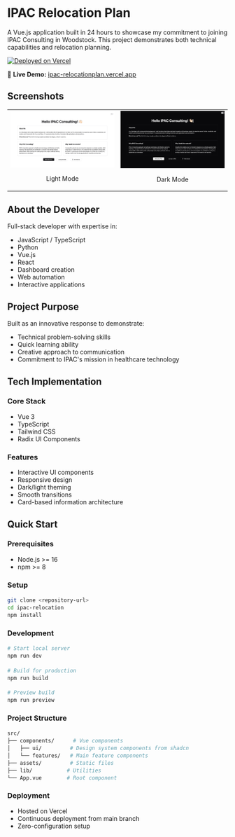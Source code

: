 # IPAC Relocation Plan

A Vue.js application built in 24 hours to showcase my commitment to joining IPAC Consulting in Woodstock. This project demonstrates both technical capabilities and relocation planning.

[![Deployed on Vercel](https://img.shields.io/badge/Deployed%20on-Vercel-black)](https://ipac-relocationplan.vercel.app/)

🔗 **Live Demo:** [ipac-relocationplan.vercel.app](https://ipac-relocationplan.vercel.app/)

## Screenshots

<table>
  <tr>
    <td width="50%">
      <img 
        src="https://raw.githubusercontent.com/krishnavalliappan/ipac-relocation/main/public/screenshots/light_mode.png" 
        alt="Light Mode Screenshot"
        onerror="this.style.display='none';this.nextElementSibling.style.display='block';"
      />
      <p align="center">Light Mode</p>
    </td>
    <td width="50%">
      <img 
        src="https://raw.githubusercontent.com/krishnavalliappan/ipac-relocation/main/public/screenshots/dark_mode.png"
        alt="Dark Mode Screenshot"
        onerror="this.style.display='none';this.nextElementSibling.style.display='block';"
      />
      <p align="center">Dark Mode</p>
    </td>
  </tr>
</table>

## About the Developer

Full-stack developer with expertise in:
- JavaScript / TypeScript
- Python
- Vue.js
- React
- Dashboard creation
- Web automation
- Interactive applications

## Project Purpose

Built as an innovative response to demonstrate:
- Technical problem-solving skills
- Quick learning ability
- Creative approach to communication
- Commitment to IPAC's mission in healthcare technology

## Tech Implementation

### Core Stack
- Vue 3
- TypeScript
- Tailwind CSS
- Radix UI Components

### Features
- Interactive UI components
- Responsive design
- Dark/light theming
- Smooth transitions
- Card-based information architecture

## Quick Start

### Prerequisites

- Node.js >= 16
- npm >= 8

### Setup

```sh
git clone <repository-url>
cd ipac-relocation
npm install
```

### Development

```sh
# Start local server
npm run dev

# Build for production
npm run build

# Preview build
npm run preview
```

### Project Structure

```sh
src/
├── components/      # Vue components
│   ├── ui/         # Design system components from shadcn
│   └── features/   # Main feature components
├── assets/         # Static files
├── lib/           # Utilities
└── App.vue        # Root component
```

### Deployment
- Hosted on Vercel
- Continuous deployment from main branch
- Zero-configuration setup
